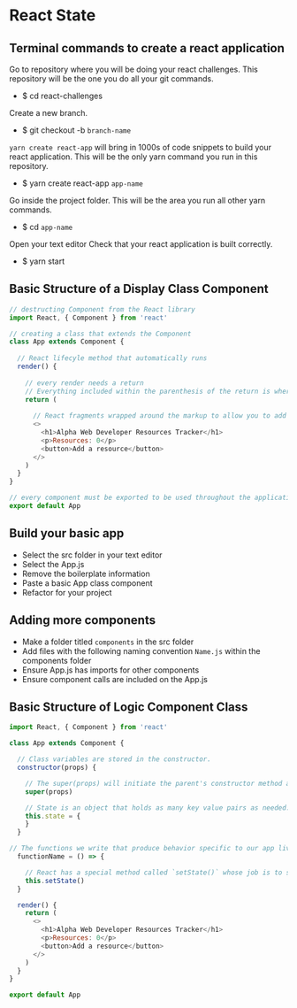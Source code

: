 # React State

## Terminal commands to create a react application
Go to repository where you will be doing your react challenges. This repository will be the one you do all your git commands.
  - $ cd react-challenges 

Create a new branch. 
  - $ git checkout -b `branch-name`

`yarn create react-app` will bring in 1000s of code snippets to build your react application. This will be the only yarn command you run in this repository.
  - $ yarn create react-app `app-name`

Go inside the project folder. This will be the area you run all other yarn commands.
  - $ cd `app-name`

Open your text editor
Check that your react application is built correctly.
- $ yarn start

## Basic Structure of a Display Class Component
```javascript
// destructing Component from the React library
import React, { Component } from 'react'

// creating a class that extends the Component 
class App extends Component {
  
  // React lifecyle method that automatically runs
  render() {
    
    // every render needs a return
    // Everything included within the parenthesis of the return is where the JSX lives. JSX is a hybrid between js and html
    return (
      
      // React fragments wrapped around the markup to allow you to add as much markup as you want to appear on your webpage
      <>
        <h1>Alpha Web Developer Resources Tracker</h1>
        <p>Resources: 0</p>
        <button>Add a resource</button>
      </>
    )
  }
}

// every component must be exported to be used throughout the application
export default App
```

## Build your basic app
- Select the src folder in your text editor
- Select the App.js
- Remove the boilerplate information
- Paste a basic App class component
- Refactor for your project

## Adding more components
- Make a folder titled `components` in the src folder
- Add files with the following naming convention `Name.js` within the components folder
- Ensure App.js has imports for other components
- Ensure component calls are included on the App.js

## Basic Structure of Logic Component Class
```javascript
import React, { Component } from 'react'

class App extends Component {

  // Class variables are stored in the constructor. 
  constructor(props) {

    // The super(props) will initiate the parent's constructor method and allows the component to inherit properties from its parent.
    super(props)

    // State is an object that holds as many key value pairs as needed.
    this.state = {
    }
  }

// The functions we write that produce behavior specific to our app live between the constructor and the render. Think of your class components as having three parts. Constructor at the top, custom logic function in the middle, render at the bottom.
  functionName = () => {

    // React has a special method called `setState()` whose job is to set and update the values in the state object.
    this.setState()
  }

  render() {
    return (
      <>
        <h1>Alpha Web Developer Resources Tracker</h1>
        <p>Resources: 0</p>
        <button>Add a resource</button>
      </>
    )
  }
}

export default App
```